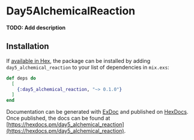 # Day5AlchemicalReaction

**TODO: Add description**

## Installation

If [available in Hex](https://hex.pm/docs/publish), the package can be installed
by adding `day5_alchemical_reaction` to your list of dependencies in `mix.exs`:

```elixir
def deps do
  [
    {:day5_alchemical_reaction, "~> 0.1.0"}
  ]
end
```

Documentation can be generated with [ExDoc](https://github.com/elixir-lang/ex_doc)
and published on [HexDocs](https://hexdocs.pm). Once published, the docs can
be found at [https://hexdocs.pm/day5_alchemical_reaction](https://hexdocs.pm/day5_alchemical_reaction).

